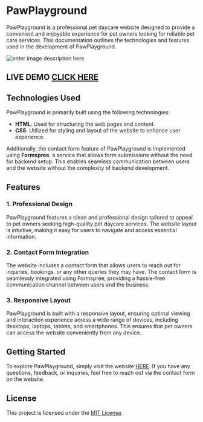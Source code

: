 # PawPlayground

PawPlayground is a professional pet daycare website designed to provide a convenient and enjoyable experience for pet owners looking for reliable pet care services. This documentation outlines the technologies and features used in the development of PawPlayground.

![enter image description here](https://i.imgur.com/1zLw6CC.png)

## LIVE DEMO [CLICK HERE](https://pawplayground.netlify.app/)

## Technologies Used

PawPlayground is primarily built using the following technologies:

- **HTML**: Used for structuring the web pages and content.
- **CSS**: Utilized for styling and layout of the website to enhance user experience.

Additionally, the contact form feature of PawPlayground is implemented using **Formspree**, a service that allows form submissions without the need for backend setup. This enables seamless communication between users and the website without the complexity of backend development.

## Features

### 1. Professional Design
PawPlayground features a clean and professional design tailored to appeal to pet owners seeking high-quality pet daycare services. The website layout is intuitive, making it easy for users to navigate and access essential information.

### 2. Contact Form Integration
The website includes a contact form that allows users to reach out for inquiries, bookings, or any other queries they may have. The contact form is seamlessly integrated using Formspree, providing a hassle-free communication channel between users and the business.

### 3. Responsive Layout
PawPlayground is built with a responsive layout, ensuring optimal viewing and interaction experience across a wide range of devices, including desktops, laptops, tablets, and smartphones. This ensures that pet owners can access the website conveniently from any device.

## Getting Started

To explore PawPlayground, simply visit the website [HERE](https://pawplayground.netlify.app/). If you have any questions, feedback, or inquiries, feel free to reach out via the contact form on the website.

## License

This project is licensed under the [MIT License](LICENSE).

